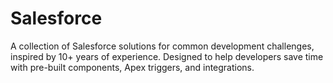 # Salesforce
A collection of Salesforce solutions for common development challenges, inspired by 10+ years of experience. Designed to help developers save time with pre-built components, Apex triggers, and integrations.
